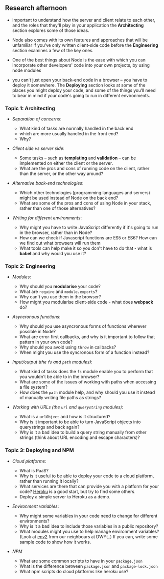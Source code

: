 ## Research afternoon

- important to understand how the server and client relate to each other, and the roles that they'll play in your application the **Architecting** section explores some of those ideas. 
- Node also comes with its own features and approaches that will be unfamiliar if you've only written client-side code before the **Engineering** section examines a few of the key ones. 

- One of the best things about Node is the ease with which you can incorporate other developers' code into your own projects, by using node modules

- you can't just open your back-end code in a browser – you have to deploy it somewhere. The **Deploying** section looks at some of the places you might deploy your code, and some of the things you'll need to bear in mind if your code's going to run in different environments.


### Topic 1: Architecting

- *Separation of concerns*: 
  - What kind of tasks are normally handled in the back end
  - which are more usually handled in the front end? 
  - Why?

- *Client side vs server side*: 
  - Some tasks – such as **templating** and **validation** – can be implemented on either the client or the server. 
  - What are the pros and cons of running code on the client, rather than the server, or the other way around?

- *Alternative back-end technologies*: 
  - Which other technologies (programming languages and servers) might be used instead of Node on the back end? 
  - What are some of the pros and cons of using Node in your stack, rather than one of those alternatives?

- *Writing for different environments*: 
  - Why might you have to write JavaScript differently if it's going to run in the browser, rather than in Node?
  - How can we check if Javascript functions are ES5 or ES6? How can we find out what browsers will run them
  - What tools can help make it so you don't have to do that - what is **babel** and why would you use it?


### Topic 2: Engineering

- *Modules*: 
  - Why should you **modularise** your code? 
  - What are `require` and `module.exports`? 
  - Why can't you use them in the browser? 
  - How might you modularise client-side code - what does **webpack** do?

- *Asyncronous functions*: 
  - Why should you use asyncronous forms of functions wherever possible in Node? 
  - What are error-first callbacks, and why is it important to follow that pattern in your own code? 
  - Why should you avoid using `throw` in callbacks? 
  - When might you use the syncronous form of a function instead?

- *Input/output (the `fs` and `path` modules)*: 
  - What kind of tasks does the `fs` module enable you to perform that you wouldn't be able to in the browser? 
  - What are some of the issues of working with paths when accessing a file system? 
  - How does the `path` module help, and why should you use it instead of manually writing file paths as strings?

- *Working with URLs (the `url` and `querystring` modules)*: 
  - What is a `urlObject` and how is it structured?
  - Why is it important to be able to turn JavaScript objects into querystrings and back again?
  - Why is it a bad idea to build a query string manually from other strings (think about URL encoding and escape characters)?


### Topic 3: Deploying and NPM

- *Cloud platforms*: 
  - What is PaaS? 
  - Why is it useful to be able to deploy your code to a cloud platform, rather than running it locally? 
  - What services are there that can provide you with a platform for your code? [Heroku](http://www.heroku.com) is a good start, but try to find some others. 
  - Deploy a simple server to Heroku as a demo.

- *Environment variables*:
  - Why might some variables in your code need to change for different environments?
  - Why is it a bad idea to include those variables in a public repository?
  - What modules might you use to help manage environment variables? (Look at [env2](https://github.com/dwyl/env2) from our neighbours at DWYL.) If you can, write some sample code to show how it works.
  
 - *NPM*
   - What are some common scripts to have in your `package.json`
   - What is the difference between `package.json` and `package-lock.json`
   - What npm scripts do cloud platforms like heroku use?
 
